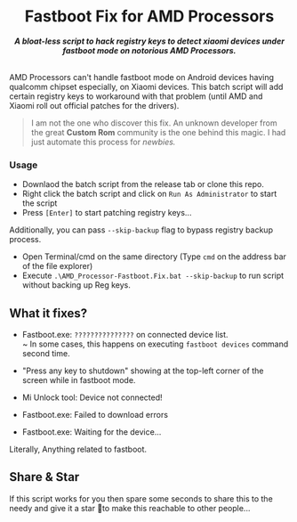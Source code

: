 <div align="center">
<h1>Fastboot Fix for AMD Processors</h1>
<strong><i>A bloat-less script to hack registry keys to detect xiaomi devices under fastboot mode on notorious AMD Processors.</i></strong>
<br>
<br>
</div>

AMD Processors can't handle fastboot mode on Android devices having qualcomm chipset especially, on Xiaomi devices. This batch script will add certain registry keys to workaround with that problem (until AMD and Xiaomi roll out official patches for the drivers).

>I am not the one who discover this fix. An unknown developer from the great **Custom Rom** community is the one behind this magic. I had just automate this process for *newbies.*

### Usage
- Downlaod the batch script from the release tab or clone this repo.
- Right click the batch script and click on `Run As Administrator` to start the script
- Press `[Enter]` to start patching registry keys... 

Additionally, you can pass `--skip-backup` flag to bypass registry backup process.
- Open Terminal/cmd on the same directory (Type `cmd` on the address bar of the file explorer)
- Execute `.\AMD_Processor-Fastboot.Fix.bat --skip-backup` to run script without backing up Reg keys.

## What it fixes?
- Fastboot.exe: `???????????????` on connected device list.\
  ~ In some cases, this happens on executing `fastboot devices` command second time.

- "Press any key to shutdown" showing at the top-left corner of the screen while in fastboot mode.
- Mi Unlock tool: Device not connected!
- Fastboot.exe: Failed to download errors
- Fastboot.exe: Waiting for the device...

Literally, Anything related to fastboot.

## Share & Star
If this script works for you then spare some seconds to share this to the needy and give it a star 🌟to make this reachable to other people...
